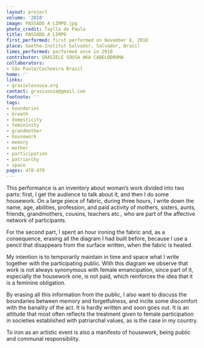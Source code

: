 ```yaml
---
layout: project
volume: '2018'
image: PASSADO_A_LIMPO.jpg
photo_credit: Taylla de Paula
title: PASSADO A LIMPO
first_performed: first performed on November 8, 2018
place: Goethe-Institut Salvador, Salvador, Brazil
times_performed: performed once in 2018
contributor: GRASIELE SOUSA AKA CABELÓDROMA
collaborators:
- São Paulo/Cachoeira Brazil
home: ''
links:
- grasielesousa.org
contact: grasisousa@gmail.com
footnote: ''
tags:
- boundaries
- breath
- domesticity
- femininity
- grandmother
- housework
- memory
- mother
- participation
- patriarchy
- space
pages: 478-479
---
```


This performance is an inventory about woman’s work divided into two parts: first, I get the audience to talk about it, and then I do some housework. On a large piece of fabric, during three hours, I write down the name, age, abilities, profession, and paid activity of mothers, sisters, aunts, friends, grandmothers, cousins, teachers etc., who are part of the affective network of participants.

For the second part, I spent an hour ironing the fabric and, as a consequence, erasing all the diagram I had built before, because I use a pencil that disappears from the surface written, when the fabric is heated.

My intention is to temporarily maintain in time and space what I write together with the participating public. With this diagram we observe that work is not always synonymous with female emancipation, since part of it, especially the housework one, is not paid, which reinforces the idea that it is a feminine obligation.

By erasing all this information from the public, I also want to discuss the boundaries between memory and forgetfulness, and incite some discomfort with the banality of the act. It is hardly written and soon goes out. It is an attitude that most often reflects the treatment given to female participation in societies established with patriarchal values, as is the case in my country.

To iron as an artistic event is also a manifesto of housework, being public and communal responsibility.
